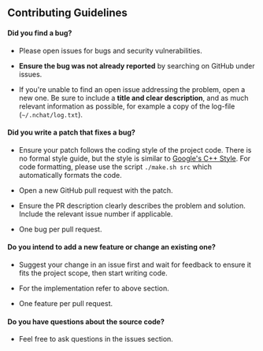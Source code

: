 ## Contributing Guidelines

#### **Did you find a bug?**

* Please open issues for bugs and security vulnerabilities.

* **Ensure the bug was not already reported** by searching on GitHub
  under issues.

* If you're unable to find an open issue addressing the problem, open
  a new one. Be sure to include a **title and clear description**, and
  as much relevant information as possible, for example a copy of the
  log-file (`~/.nchat/log.txt`).

#### **Did you write a patch that fixes a bug?**

* Ensure your patch follows the coding style of the project code. There
  is no formal style guide, but the style is similar to
  [Google's C++ Style](https://google.github.io/styleguide/cppguide.html).
  For code formatting, please use the script `./make.sh src` which
  automatically formats the code.

* Open a new GitHub pull request with the patch.

* Ensure the PR description clearly describes the problem and solution.
  Include the relevant issue number if applicable.

* One bug per pull request.

#### **Do you intend to add a new feature or change an existing one?**

* Suggest your change in an issue first and wait for feedback to ensure
  it fits the project scope, then start writing code.

* For the implementation refer to above section.

* One feature per pull request.

#### **Do you have questions about the source code?**

* Feel free to ask questions in the issues section.
